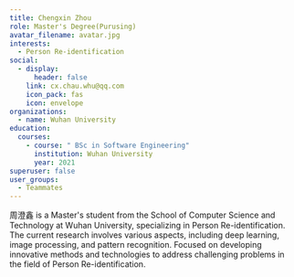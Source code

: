 ```yaml
---
title: Chengxin Zhou
role: Master's Degree(Purusing)
avatar_filename: avatar.jpg
interests:
  - Person Re-identification
social:
  - display:
      header: false
    link: cx.chau.whu@qq.com
    icon_pack: fas
    icon: envelope
organizations:
  - name: Wuhan University
education:
  courses:
    - course: " BSc in Software Engineering"
      institution: Wuhan University
      year: 2021
superuser: false
user_groups:
  - Teammates
---
```

<!--StartFragment-->

周澄鑫 is a Master's student from the School of Computer Science and Technology at Wuhan University, specializing in Person Re-identification. The current research involves various aspects, including deep learning, image processing, and pattern recognition. Focused on developing innovative methods and technologies to address challenging problems in the field of Person Re-identification.

<!--EndFragment-->